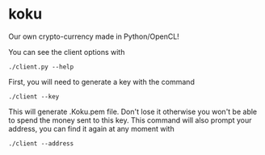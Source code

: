 # koku
Our own crypto-currency made in Python/OpenCL!

You can see the client options with

```shell
./client.py --help
```

First, you will need to generate a key with the command

```shell
./client --key
```

This will generate .Koku.pem file. Don't lose it otherwise you won't be able to spend the money sent to this key.
This command will also prompt your address, you can find it again at any moment with

```shell
./client --address
```
